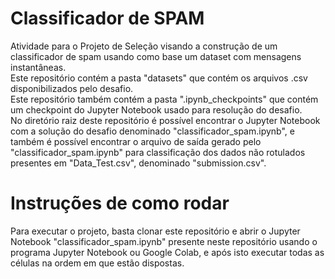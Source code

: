 # Classificador de SPAM
Atividade para o Projeto de Seleção visando a construção de um classificador de spam usando como base um dataset com mensagens instantâneas.<br>
Este repositório contém a pasta "datasets" que contém os arquivos .csv disponibilizados pelo desafio.<br>
Este repositório também contém a pasta ".ipynb_checkpoints" que contém um checkpoint do Jupyter Notebook usado para resolução do desafio.<br>
No diretório raiz deste repositório é possível encontrar o Jupyter Notebook com a solução do desafio denominado "classificador_spam.ipynb", e também é possível encontrar o arquivo de saída gerado pelo "classificador_spam.ipynb" para classificação dos dados não rotulados presentes em "Data_Test.csv", denominado "submission.csv".<br>
# Instruções de como rodar
Para executar o projeto, basta clonar este repositório e abrir o Jupyter Notebook "classificador_spam.ipynb" presente neste repositório usando o programa Jupyter Notebook ou Google Colab, e após isto executar todas as células na ordem em que estão dispostas.
